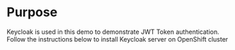 # Purpose
Keycloak is used in this demo to demonstrate JWT Token authentication. Follow the instructions below to install Keycloak server on OpenShift cluster



